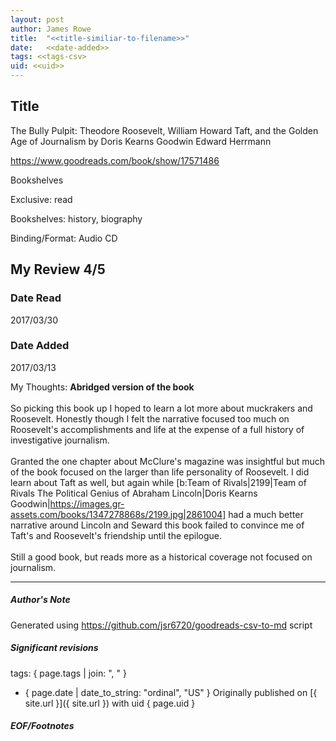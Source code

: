 ```yaml
---
layout: post
author: James Rowe
title:  "<<title-similiar-to-filename>>"
date:   <<date-added>>
tags: <<tags-csv>
uid: <<uid>>
---
```


<!-- highly dependent on how you personally use jekyll templates, and how you want this to show up -->

## Title

The Bully Pulpit: Theodore Roosevelt, William Howard Taft, and the Golden Age of Journalism by Doris Kearns Goodwin
Edward Herrmann 

https://www.goodreads.com/book/show/17571486

Bookshelves

Exclusive: read

Bookshelves: history, biography

Binding/Format: Audio CD

## My Review 4/5

### Date Read
2017/03/30

### Date Added
2017/03/13

My Thoughts: **Abridged version of the book**<br/><br/>So picking this book up I hoped to learn a lot more about muckrakers and Roosevelt. Honestly though I felt the narrative focused too much on Roosevelt's accomplishments and life at the expense of a full history of investigative journalism.<br/><br/>Granted the one chapter about McClure's magazine was insightful but much of the book focused on the larger than life personality of Roosevelt. I did learn about Taft as well, but again while [b:Team of Rivals|2199|Team of Rivals  The Political Genius of Abraham Lincoln|Doris Kearns Goodwin|https://images.gr-assets.com/books/1347278868s/2199.jpg|2861004] had a much better narrative around Lincoln and Seward this book failed to convince me of Taft's and Roosevelt's friendship until the epilogue.<br/><br/>Still a good book, but reads more as a historical coverage not focused on journalism.

---

##### Author's Note

Generated using https://github.com/jsr6720/goodreads-csv-to-md script

##### Significant revisions

tags: { page.tags | join: ", " } <!-- todo move this somewhere -->

- { page.date | date_to_string: "ordinal", "US" } Originally published on [{ site.url }]({ site.url }) with uid { page.uid }

##### EOF/Footnotes

